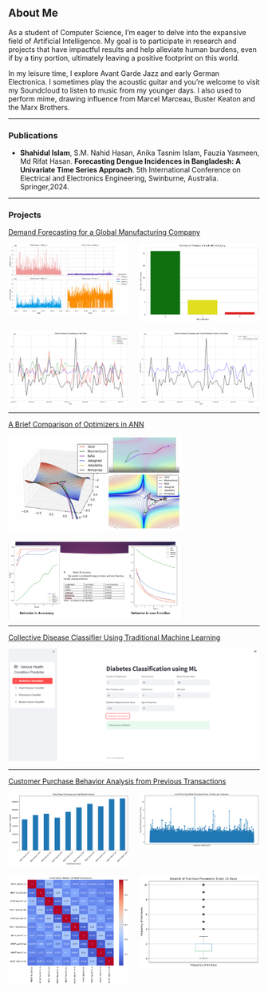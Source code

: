 ## About Me

As a student of Computer Science, I’m eager to delve into the expansive field of Artificial Intelligence. My goal is to participate in research and projects that have impactful results and help alleviate human burdens, even if by a tiny portion, ultimately leaving a positive footprint on this world.

In my leisure time, I explore Avant Garde Jazz and early German Electronica. I sometimes play the acoustic guitar and you’re welcome to visit my Soundcloud to listen to music from my younger days.  I also used to perform mime, drawing influence from Marcel Marceau, Buster Keaton and the Marx Brothers.


---

### Publications

- **Shahidul Islam**, S.M. Nahid Hasan, Anika Tasnim Islam, Fauzia Yasmeen, Md Rifat Hasan. **Forecasting Dengue Incidences in Bangladesh: A Univariate Time Series Approach**. 5th International Conference on Electrical and Electronics Engineering, Swinburne, Australia. Springer,2024.

---

### Projects 

[Demand Forecasting for a Global Manufacturing Company](https://github.com/Shahidul2/Demand-Forecast)

<div style="display: grid; grid-template-columns: repeat(2, 1fr); gap: 20px;">
    <img src="images/demand01.png?raw=true" style="width: 350px; height: auto;"/>
    <img src="images/demand02.png?raw=true" style="width: 350px; height: auto;"/>
    <img src="images/demand03.png?raw=true" style="width: 350px; height: auto;"/>
    <img src="images/demand04.png?raw=true" style="width: 350px; height: auto;"/>
</div>

---
[A Brief Comparison of Optimizers in ANN](/pdf/annpresentation.pdf)

<div style="display: grid; grid-template-columns: 1fr; gap: 20px;">
    <img src="images/ann01.jpg?raw=true" style="width: 350px; height: auto;"/>
    <img src="images/ann02.png?raw=true" style="width: 350px; height: auto;"/>
</div>

---
[Collective Disease Classifier Using Traditional Machine Learning](https://github.com/Shahidul2/Various-Disease-Predictor)

<img src="images/disease.png?raw=true" style="width: 500px; height: auto;">

---

[Customer Purchase Behavior Analysis from Previous Transactions](https://github.com/Shahidul2/Datathon-Customer-Behavior)

<div style="display: grid; grid-template-columns: repeat(2, 1fr); gap: 20px;">
    <img src="images/customer1.png?raw=true" style="width: 350px; height: auto;"/>
    <img src="images/customer2.png?raw=true" style="width: 350px; height: auto;"/>
    <img src="images/customer3.png?raw=true" style="width: 350px; height: auto;"/>
    <img src="images/customer4.png?raw=true" style="width: 350px; height: auto;"/>
</div>


